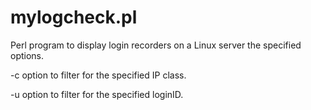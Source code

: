 # mylogcheck.pl

Perl program to display login recorders on a Linux server the specified options.

-c option to filter for the specified IP class.

-u option to filter for the specified loginID.
